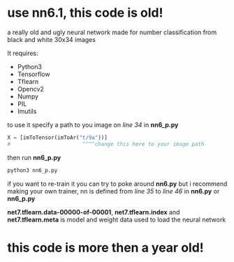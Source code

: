 # **use nn6.1, this code is old!**
a really old and ugly neural network made for number classification from black and white 30x34 images 

It requires:
* Python3
* Tensorflow
* Tflearn
* Opencv2
* Numpy
* PIL
* Imutils

to use it specify a path to you image on *line 34* in **nn6_p.py**
```python
X = [imToTensor(imToAr("t/9a"))]
#                       ^^^^change this here to your image path
```
then run **nn6_p.py**
```python
python3 nn6_p.py
```

if you want to re-train it you can try to poke around **nn6.py** but i recommend making your own trainer, nn is defined from *line 35* to *line 46* in **nn6.py** or **nn6_p.py**

**net7.tflearn.data-00000-of-00001**, **net7.tflearn.index** and **net7.tflearn.meta** is model and weight data used to load the neural network

# **this code is more then a year old!**
